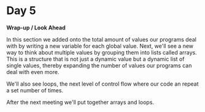 # Day 5

**Wrap-up / Look Ahead**

In this section we added onto the total amount of values our programs deal with by writing a new variable for each global value. Next, we'll see a new way to think about multiple values by grouping them into lists called arrays. This is a structure that is not just a dynamic value but a dynamic list of single values, thereby expanding the number of values our programs can deal with even more.

We'll also see loops, the next level of control flow where our code an repeat a set number of times.

After the next meeting we'll put together arrays and loops.

